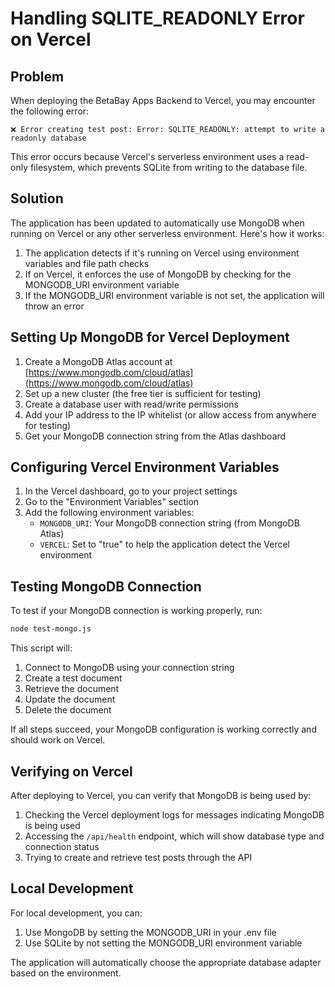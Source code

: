 # Handling SQLITE_READONLY Error on Vercel

## Problem

When deploying the BetaBay Apps Backend to Vercel, you may encounter the following error:

```
❌ Error creating test post: Error: SQLITE_READONLY: attempt to write a readonly database
```

This error occurs because Vercel's serverless environment uses a read-only filesystem, which prevents SQLite from writing to the database file.

## Solution

The application has been updated to automatically use MongoDB when running on Vercel or any other serverless environment. Here's how it works:

1. The application detects if it's running on Vercel using environment variables and file path checks
2. If on Vercel, it enforces the use of MongoDB by checking for the MONGODB_URI environment variable
3. If the MONGODB_URI environment variable is not set, the application will throw an error

## Setting Up MongoDB for Vercel Deployment

1. Create a MongoDB Atlas account at [https://www.mongodb.com/cloud/atlas](https://www.mongodb.com/cloud/atlas)
2. Set up a new cluster (the free tier is sufficient for testing)
3. Create a database user with read/write permissions
4. Add your IP address to the IP whitelist (or allow access from anywhere for testing)
5. Get your MongoDB connection string from the Atlas dashboard

## Configuring Vercel Environment Variables

1. In the Vercel dashboard, go to your project settings
2. Go to the "Environment Variables" section
3. Add the following environment variables:
   - `MONGODB_URI`: Your MongoDB connection string (from MongoDB Atlas)
   - `VERCEL`: Set to "true" to help the application detect the Vercel environment

## Testing MongoDB Connection

To test if your MongoDB connection is working properly, run:

```bash
node test-mongo.js
```

This script will:
1. Connect to MongoDB using your connection string
2. Create a test document
3. Retrieve the document
4. Update the document
5. Delete the document

If all steps succeed, your MongoDB configuration is working correctly and should work on Vercel.

## Verifying on Vercel

After deploying to Vercel, you can verify that MongoDB is being used by:

1. Checking the Vercel deployment logs for messages indicating MongoDB is being used
2. Accessing the `/api/health` endpoint, which will show database type and connection status
3. Trying to create and retrieve test posts through the API

## Local Development

For local development, you can:

1. Use MongoDB by setting the MONGODB_URI in your .env file
2. Use SQLite by not setting the MONGODB_URI environment variable

The application will automatically choose the appropriate database adapter based on the environment.
